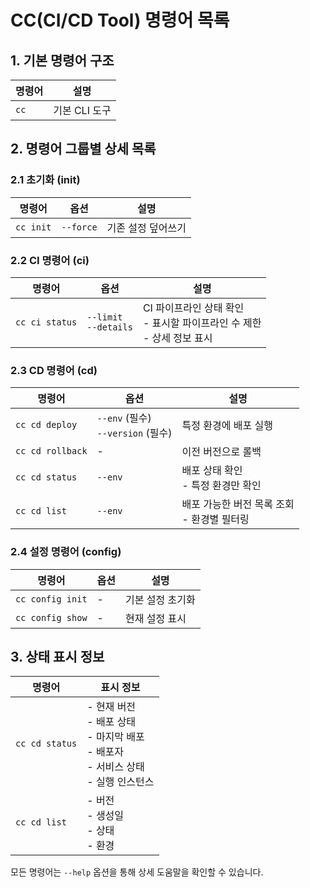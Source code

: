 # CC(CI/CD Tool) 명령어 목록

## 1. 기본 명령어 구조
| 명령어 | 설명 |
|--------|------|
| `cc` | 기본 CLI 도구 |

## 2. 명령어 그룹별 상세 목록

### 2.1 초기화 (init)
| 명령어 | 옵션 | 설명 |
|--------|------|------|
| `cc init` | `--force` | 기존 설정 덮어쓰기 |

### 2.2 CI 명령어 (ci)
| 명령어 | 옵션 | 설명 |
|--------|------|------|
| `cc ci status` | `--limit` <br> `--details` | CI 파이프라인 상태 확인 <br> - 표시할 파이프라인 수 제한 <br> - 상세 정보 표시 |

### 2.3 CD 명령어 (cd)
| 명령어 | 옵션 | 설명 |
|--------|------|------|
| `cc cd deploy` | `--env` (필수) <br> `--version` (필수) | 특정 환경에 배포 실행 |
| `cc cd rollback` | - | 이전 버전으로 롤백 |
| `cc cd status` | `--env` | 배포 상태 확인 <br> - 특정 환경만 확인 |
| `cc cd list` | `--env` | 배포 가능한 버전 목록 조회 <br> - 환경별 필터링 |

### 2.4 설정 명령어 (config)
| 명령어 | 옵션 | 설명 |
|--------|------|------|
| `cc config init` | - | 기본 설정 초기화 |
| `cc config show` | - | 현재 설정 표시 |

## 3. 상태 표시 정보
| 명령어 | 표시 정보 |
|--------|------------|
| `cc cd status` | - 현재 버전 <br> - 배포 상태 <br> - 마지막 배포 <br> - 배포자 <br> - 서비스 상태 <br> - 실행 인스턴스 |
| `cc cd list` | - 버전 <br> - 생성일 <br> - 상태 <br> - 환경 |

모든 명령어는 `--help` 옵션을 통해 상세 도움말을 확인할 수 있습니다.